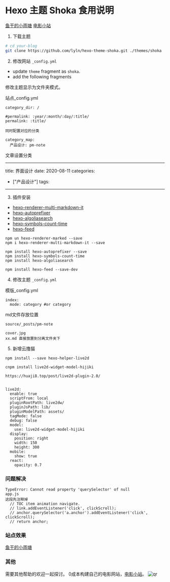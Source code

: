 # Hexo 主题 Shoka 食用说明
[鱼干的小雨塘](https://yoogan.github.io/)
[电影小站](https://v.inshub.cn/)
1. 下载主题

``` bash
# cd your-blog
git clone https://github.com/lyln/hexo-theme-shoka.git ./themes/shoka
```

2. 修改网站 `_config.yml`
  - update `theme` fragment as `shoka`.
  - add the following fragments

修改主题显示为文件夹模式。

站点_config.yml
```
category_dir: /

#permalink: :year/:month/:day/:title/
permalink: :title/

同时配置对应的分类

category_map:
  产品设计: pm-note

```

文章设置分类

---
title: 界面设计
date: 2020-08-11 
categories:
  - ["产品设计"]
tags:
---

3. 插件安装
  - [hexo-renderer-multi-markdown-it](https://www.npmjs.com/package/hexo-renderer-multi-markdown-it)
  - [hexo-autoprefixer](https://www.npmjs.com/package/hexo-autoprefixer)
  - [hexo-algoliasearch](https://www.npmjs.com/package/hexo-algoliasearch)
  - [hexo-symbols-count-time](https://www.npmjs.com/package/hexo-symbols-count-time)
  - [hexo-feed](https://www.npmjs.com/package/hexo-feed)

```
npm un hexo-renderer-marked --save
npm i hexo-renderer-multi-markdown-it --save

npm install hexo-autoprefixer --save
npm install hexo-symbols-count-time
npm install hexo-algoliasearch

npm install hexo-feed --save-dev
```


4. 修改主题 `_config.yml`

模版_config.yml
```
index:
  mode: category #or category
```

md文件存放位置
```
source/_posts/pm-note

cover.jpg
xx.md 直接放置到分离文件夹下

```

5. 新增云撸猫
```
npm install --save hexo-helper-live2d

cnpm install live2d-widget-model-hijiki

https://huaji8.top/post/live2d-plugin-2.0/


live2d:
  enable: true
  scriptFrom: local
  pluginRootPath: live2dw/
  pluginJsPath: lib/
  pluginModelPath: assets/
  tagMode: false
  debug: false
  model:
    use: live2d-widget-model-hijiki
  display:
    position: right
    width: 150
    height: 300
  mobile:
    show: true
  react:
    opacity: 0.7

```

### 问题解决

```
TypeError: Cannot read property 'querySelector' of null
app.js
这段先注释掉
  // TOC item animation navigate.
  // link.addEventListener('click', clickScroll);
  // anchor.querySelector('a.anchor').addEventListener('click', clickScroll);
  // return anchor;

```
### 站点效果
[鱼干的小雨塘](https://yoogan.github.io/)

### 其他
需要其他帮助的欢迎一起探讨。
0成本构建自己的电影网站，[电影小站](https://v.inshub.cn/)。
![qr](https://lyln.oss-cn-beijing.aliyuncs.com/wx/qr-wx.jpg)
